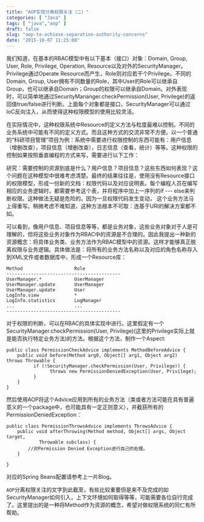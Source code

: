 ```yaml
---
title: "AOP实现分离权限关注（二）"
categories: [ "Java" ]
tags: [ "java","aop" ]
draft: false
slug: "aop-to-achieve-separation-authority-concerns"
date: "2015-10-07 11:25:00"
---
```


我们知道，在基本的RBAC模型中有以下基本（接口）对象：Domain, Group, User, Role, Privilege, Operation, Resource以及对外的SecurityManager。Privilege通过Operate Resource而产生，Role则对应若干个Privilege。不同的Domain, Group, User拥有不同数量的Role，其中User的Role可以继承自Group，也可以继承自Domain；Group的权限可以继承自Domain。对外表现时，可以简单地通过SecurityMananger.checkPermission(User,  Privilege)的返回值true/false进行判断。上面每个对象都是接口，SecurityManager可以通过IoC反向注入，从而使得这种权限模型的使用比较灵活。

在实际情况中，这种权限系统中Resource的定义方法与粒度最难以控制。不同的业务系统中可能有不同的定义方式。而且这种方式的交流非常不方便。以一个普通的“科研项目管理”项目为例：系统中需要进行权限控制的东西可能有：用户信息（增删改查），项目信息（增删改查），日志信息（查看，统计）等等。这种权限的控制如果按照垂直编程的方式来写，需要进行以下工作：

研究：需要控制的资源到底是什么？用户信息？项目信息？这些东西如何表现？这个问题在这种模型中很难考虑清楚。最终的结果往往是，使用没有Resource接口的权限模型，形成一份新的文档：权限代码以及对应说明表。每个编程人员在编写相应的业务逻辑时，都需要参考这个表，并将程序中加上一序列的if --- else来判断权限。这种做法无疑是危险的。因为一旦权限代码发生变动， 这个业务方法马上得重写。稍微考虑不难知道，这种方法根本不可取：连基于URI的解决方案都不如。

可以看到，像用户信息、项目信息等等，都是业务对象，这些业务对象对于人是可理解的，但将这些业务对象作为RBAC中的资源是不合理的。因此我提出一种新的资源概念：将具体业务类、业务方法作为RBAC模型中的资源。这样才能够真正脱离权限与业务逻辑。具体做法是：将所有的业务方法名称以及对应的角色名称存入到XML文件或者数据库中，形成一个Resource库：


<!--more-->


    Method                   Role
    ------------------------------------------
    UserManager.*            UserManager
    UserManager.update       UserManager
    UserManager.update       User
    LogInfo.view             *
    LogInfo.statistics       LogManager
    ...                      ...
    ------------------------------------------

对于权限的判断，可以在RBAC的具体实现中进行。这里假定有一个SecurityManager.checkPermission(User, Privilege)(这里的Privilege实际上就是能否执行特定业务方法)的方法。根据这个方法，制作一个Aspect:

    public class PermissionCheckAdvice implements MethodBeforeAdvice {
        public void before(Method arg0, Object[] arg1, Object arg2)  throws Throwable {
              if (!SecurityManager.checkPermission(User, Privilege)) {
                    throws new PermissionDeniedException(User, Privilege);
              }
        }
    }

然后使用AOP将这个Advice应用到所有的业务方法（类或者方法可能在具有普遍意义的一个package中，也可能具有一定正则意义），并截获所有的PermissionDeniedException：

    public class PermissionThrowsAdvice implements ThrowsAdvice {
        public void afterThrowing(Method method, Object[] args, Object target,
                Throwable subclass) {
            //对Permission Denied Exception进行自己的处理。
        }
    
    }

对应的Spring Beans配置请参考上一片Blog。

`AOP`分离权限关注的文字到此截至，有些比较重要但是来不及完成的如SecurityManager如何引入，上下文环境如何取得等等，可能需要各位自行完成了。这里提出的是一种将Method作为资源的概念，希望对做权限系统的同仁有所帮助。